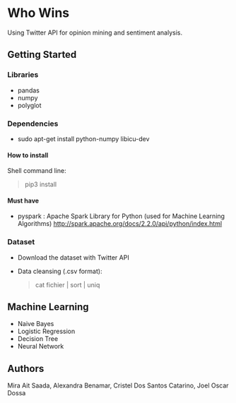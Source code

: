 # Who Wins

Using Twitter API for opinion mining and sentiment analysis.

## Getting Started

### Libraries

- pandas
- numpy
- polyglot

### Dependencies

- sudo apt-get install python-numpy libicu-dev

#### How to install

Shell command line:
  > pip3 install <library>
  

#### Must have

- pyspark : Apache Spark Library for Python (used for Machine Learning Algorithms)
  http://spark.apache.org/docs/2.2.0/api/python/index.html

### Dataset

- Download the dataset with Twitter API

- Data cleansing (.csv format):
  > cat fichier | sort | uniq

## Machine Learning

- Naive Bayes
- Logistic Regression
- Decision Tree
- Neural Network

## Authors

Mira Ait Saada, Alexandra Benamar, Cristel Dos Santos Catarino, Joel Oscar Dossa
